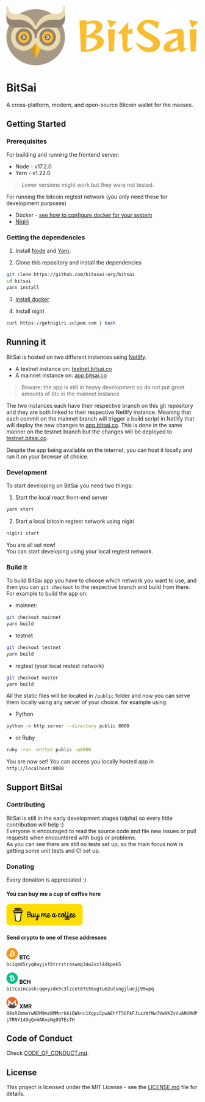 <div align="center">
    <img src="https://github.com/bitsai-org/bitsai/blob/master/media/owl-bitsai.png?raw=true" alt="bitsai-owl-logo">
</div>

# BitSai
A cross-platform, modern, and open-source Bitcoin wallet for the masses.

## Getting Started
### Prerequisites
For building and running the frontend server:
- Node - v17.2.0
- Yarn - v1.22.0
> Lower versions might work but they were not tested.

For running the bitcoin regtest network (you only need these for development purposes)
- Docker - [see how to configure docker for your system](https://docs.docker.com/get-docker/)
- [Nigiri](https://github.com/vulpemventures/nigiri)

### Getting the dependencies
1. Install
[Node](https://nodejs.org/) and
[Yarn](https://yarnpkg.com/getting-started/install).


2. Clone this repository and install the dependencies
```bash
git clone https://github.com/bitasai-org/bitsai
cd bitsai
yarn install
```


3. [Install docker](https://docs.docker.com/get-docker/)


4. Install nigiri
```bash
curl https://getnigiri.vulpem.com | bash
```

## Running it
BitSai is hosted on two different instances using [Netlify](https://www.netlify.com/).
- A testnet instance on: [testnet.bitsai.co](https://testnet.bitsai.co)
- A mainnet instance on: [app.bitsai.co](https://app.bitsai.co)
> Beware: the app is still in heavy development so do not put great amounts of btc in the mainnet instance

The two instances each have their respective branch on this git repository and
they are both linked to their respective Netlify instance.
Meaning that each commit on the mainnet branch will trigger a build script in Netlify
that will deploy the new changes to [app.bitsai.co](https://app.bitsai.co).
This is done in the same manner on the testnet branch but the changes will be
deployed to [testnet.bitsai.co](https://testnet.bitsai.co).

Despite the app being available on the internet, you can host it locally and run it
on your browser of choice.

### Development
To start developing on BitSai you need two things:
1. Start the local react front-end server
```bash
yarn start
```
2. Start a local bitcoin regtest network using nigiri
```bash
nigiri start
```

You are all set now!<br>
You can start developing using your local regtest network.

### Build it
To build BitSai app you have to choose which network you want to use, and then
you can `git checkout` to the respective branch and build from there.
For example to build the app on:
- mainnet:
```bash
git checkout mainnet
yarn build
```
- testnet
```bash
git checkout testnet
yarn build
```
- regtest (your local restest network)
```bash
git checkout master
yarn build
```

All the static files will be located in `/public` folder and now you can serve
them locally using any server of your choice. for example using:
- Python
```bash
python -m http.server --directory public 8000
```
- or Ruby
```bash
ruby -run -ehttpd public -p8000
```
You are now set! You can access you locally hosted app in `http://localhost:8000`

## Support BitSai
### Contributing
BitSai is still in the early development stages (alpha) so every little
contribution will help :)<br>
Everyone is encouraged to read the source code and file new issues or pull
requests when encountered with bugs or problems.<br>
As you can see there are still no tests set up, so the main focus now is getting
some unit tests and CI set up.
### Donating
Every donation is appreciated :)<br>
#### __You can buy me a cup of coffee here__
[<img src="https://github.com/bitsai-org/bitsai/blob/master/media/buy-me-a-coffee.png?raw=true" width="200" />](https://www.buymeacoffee.com/Adoliin)


#### __Send crypto to one of these addresses__
<img src="https://raw.githubusercontent.com/bitsai-org/bitsai/03c0f2c0129d3de2b55470db4663c077483de881/media/bitcoin.svg" height="30" /> __BTC__<br>
`bc1qm85ryq8wyjsf8trrstr4swmg34w2xzl4dkpek5`

<img src="https://raw.githubusercontent.com/bitsai-org/bitsai/03c0f2c0129d3de2b55470db4663c077483de881/media/bitcoincash.svg" height="30" /> __BCH__<br>
`bitcoincash:qqvyzdx5c3lzcet87c56ugtum2utsngjluejj95wpq`

<img src="https://raw.githubusercontent.com/bitsai-org/bitsai/03c0f2c0129d3de2b55470db4663c077483de881/media/monero.svg" height="30" /> __XMR__<br>
`88sRZmmeYwNDM9mzBMMnrk6iDWknc1XgpiCpwAEhfT56FkFJLxzWfNw3VwXKZvVuANUMdPjTRNY149gQvWAKmsNg99TEsTH`

## Code of Conduct
Check [CODE_OF_CONDUCT.md](CODE_OF_CONDUCT.md).

## License
This project is licensed under the MIT License - see the
[LICENSE.md](LICENSE.md) file for details.
